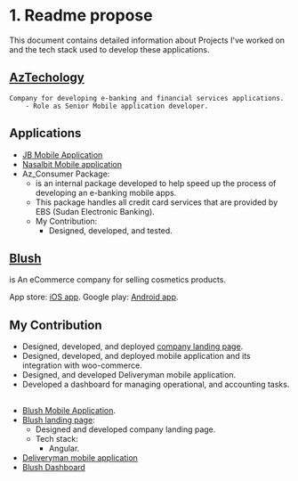 # 1. Readme propose

This document contains detailed information about Projects I've worked on and the tech stack used to develop these applications.

## [AzTechology](https://aztech-sd.com)

    Company for developing e-banking and financial services applications.
        - Role as Senior Mobile application developer.

## Applications

- [JB Mobile Application](JB-Bank/readme.md)
- [Nasalbit Mobile application](Nasalbit/readme.md)
- Az_Consumer Package:
  - is an internal package developed to help speed up the process of developing an e-banking mobile apps.
  - This package handles all credit card services that are provided by EBS (Sudan Electronic Banking).
  - My Contribution:
    - Designed, developed, and tested.

## [Blush](https://blush-sd.com)

is An eCommerce company for selling cosmetics products.

App store: [iOS app](https://apps.apple.com/us/app/id1528909119).
Google play: [Android app](https://play.google.com/store/apps/details?id=com.blush.sd).

## My Contribution

- Designed, developed, and deployed [company landing page](https://blush-sd.com).
- Designed, developed, and deployed mobile application and its integration with woo-commerce.
- Designed, and developed Deliveryman mobile application.
- Developed a dashboard for managing operational, and accounting tasks.

##

- [Blush Mobile Application](./blush/readme.md).
- [Blush landing page](https://blush-sd.com):
  - Designed and developed company landing page.
  - Tech stack:
       -  Angular.
- [Deliveryman mobile application](delviery-man/readme.md)
- [Blush Dashboard](blush-dashboard/readme.md)
